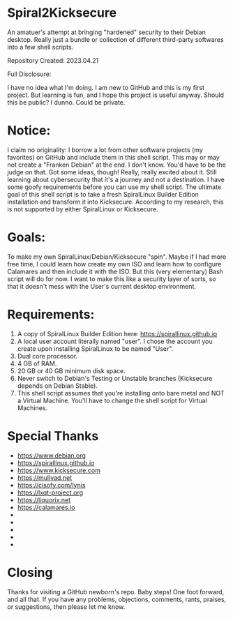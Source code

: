 # Spiral2Kicksecure
An amatuer's attempt at bringing "hardened" security to their Debian desktop. Really just a bundle or collection of different third-party softwares into a few shell scripts.

Repository Created:  2023.04.21

Full Disclosure:

I have no idea what I'm doing.  I am new to GitHub and this is my first project.  But learning is fun, and I hope this project is useful anyway. Should this be public? I dunno. Could be private.

# Notice:
I claim no originality: I borrow a lot from other software projects (my favorites) on GitHub and include them in this shell script. This may or may not create a "Franken Debian" at the end. I don't know. You'd have to be the judge on that. Got some ideas, though! Really, really excited about it. Still learning about cybersecurity that it's a journey and not a destination.  I have some goofy requirements before you can use my shell script. The ultimate goal of this shell script is to take a fresh SpiralLinux Builder Edition installation and transform it into Kicksecure. According to my research, this is not supported by either SpiralLinux or Kicksecure.

# Goals:
To make my own SpiralLinux/Debian/Kicksecure "spin". Maybe if I had more free time, I could learn how create my own ISO and learn how to configure Calamares and then include it with the ISO.  But this (very elementary) Bash script will do for now.  I want to make this like a security layer of sorts, so that it doesn't mess with the User's current desktop environment.

# Requirements:
1.  A copy of SpiralLinux Builder Edition here:  https://spirallinux.github.io 
2.  A local user account literally named "user". I chose the account you create upon installing SpiralLinux to be named "User".
3.  Dual core processor.
4.  4 GB of RAM.
5.  20 GB or 40 GB minimum disk space. 
6.  Never switch to Debian's Testing or Unstable branches (Kicksecure depends on Debian Stable).
7.  This shell script assumes that you're installing onto bare metal and NOT a Virtual Machine. You'll have to change the shell script for Virtual Machines.

# Special Thanks
- https://www.debian.org
- https://spirallinux.github.io
- https://www.kicksecure.com
- https://mullvad.net
- https://cisofy.com/lynis
- https://lxqt-project.org
- https://liquorix.net
- https://calamares.io
- 
- 
- 
- 
- 

# Closing
Thanks for visiting a GitHub newborn's repo. Baby steps! One foot forward, and all that. If you have any problems, objections, comments, rants, praises, or suggestions, then please let me know.
